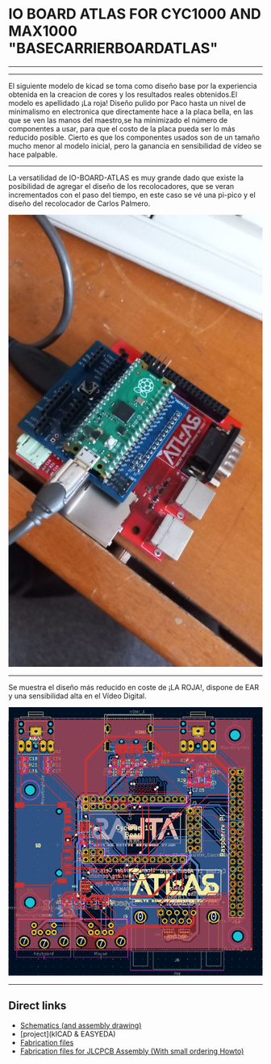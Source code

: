 # IO BOARD ATLAS FOR CYC1000 AND MAX1000 "BASECARRIERBOARDATLAS" 
---
---


El siguiente modelo de kicad se toma como diseño base por la experiencia obtenida en la creacion de cores y los resultados reales obtenidos.El modelo es apellidado ¡La roja! Diseño pulido por Paco hasta un nivel de minimalismo en electronica que directamente hace a la placa bella, en las que se ven las manos del maestro,se ha minimizado el número de componentes a usar, para que el costo de la placa pueda ser lo más reducido posible.
Cierto es que los componentes usados son de un tamaño mucho menor al modelo inicial, pero la ganancia en sensibilidad de vídeo se hace palpable.

---

La versatilidad de IO-BOARD-ATLAS es muy grande dado que existe la posibilidad de agregar el diseño de los recolocadores, que se veran incrementados con el paso del tiempo, en este caso se vé una pi-pico y el diseño del recolocador de Carlos Palmero.

![MULTIPURPOSE IO-BOARD-ATLAS](https://github.com/AtlasFPGA/BASECARRIERBOARDATLAS/blob/main/Uso_de_recolocadores_en_IO-BOARD-ATLAS.jpg)

---


Se muestra el diseño más reducido en coste de ¡LA ROJA!, dispone de EAR y una sensibilidad alta en el Vídeo Digital.

![BASE CARRIER IO-BOARD-ATLAS](https://github.com/AtlasFPGA/BASECARRIERBOARDATLAS/blob/main/LAROJAFOTOS/ATLAS_LA_ROJA.png)

---

## Direct links
- [Schematics (and assembly drawing)](https://github.com/AtlasFPGA/BASECARRIERBOARDATLAS/blob/main/SCHEME/IO_BOARD_ATLAS_FPGA_CYC1000_MAX1000.pdf)
- [project](kICAD & EASYEDA)
- [Fabrication files](Fabrication_Files/)
- [Fabrication files for JLCPCB Assembly (With small ordering Howto)](JLCPCB/)
